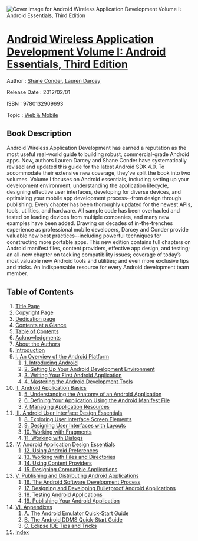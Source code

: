 ![Cover image for Android Wireless Application Development Volume I: Android Essentials, Third Edition](https://imgdetail.ebookreading.net/cover/cover/web_mobile/EB9780132909693.jpg)

[Android Wireless Application Development Volume I: Android Essentials, Third Edition](https://ebookreading.net/view/book/Android+Wireless+Application+Development+Volume+I%3A+Android+Essentials%2C+Third+Edition-EB9780132909693_1.html "Android Wireless Application Development Volume I: Android Essentials, Third Edition")
====================================================================================================================

Author : [Shane Conder](https://ebookreading.net/search/author/Shane+Conder),[ Lauren Darcey](https://ebookreading.net/search/author/+Lauren+Darcey)

Release Date : 2012/02/01

ISBN : 9780132909693

Topic : [Web & Mobile](https://ebookreading.net/search/category/web-mobile)

Book Description
-----------------

Android Wireless Application Development has earned a reputation as the most useful real-world guide to building robust, commercial-grade Android apps. Now, authors Lauren Darcey and Shane Conder have systematically revised and updated this guide for the latest Android SDK 4.0. To accommodate their extensive new coverage, they’ve split the book into two volumes. Volume I focuses on Android essentials, including setting up your development environment, understanding the application lifecycle, designing effective user interfaces, developing for diverse devices, and optimizing your mobile app development process--from design through publishing. Every chapter has been thoroughly updated for the newest APIs, tools, utilities, and hardware. All sample code has been overhauled and tested on leading devices from multiple companies, and many new examples have been added. Drawing on decades of in-the-trenches experience as professional mobile developers, Darcey and Conder provide valuable new best practices--including powerful techniques for constructing more portable apps. This new edition contains full chapters on Android manifest files, content providers, effective app design, and testing; an all-new chapter on tackling compatibility issues; coverage of today’s most valuable new Android tools and utilities; and even more exclusive tips and tricks. An indispensable resource for every Android development team member.
              
Table of Contents
-----------------

1. [Title Page](https://ebookreading.net/view/book/Android+Wireless+Application+Development+Volume+I%3A+Android+Essentials%2C+Third+Edition-EB9780132909693_3.html)
1. [Copyright Page](https://ebookreading.net/view/book/Android+Wireless+Application+Development+Volume+I%3A+Android+Essentials%2C+Third+Edition-EB9780132909693_4.html)
1. [Dedication page](https://ebookreading.net/view/book/Android+Wireless+Application+Development+Volume+I%3A+Android+Essentials%2C+Third+Edition-EB9780132909693_5.html)
1. [Contents at a Glance](https://ebookreading.net/view/book/Android+Wireless+Application+Development+Volume+I%3A+Android+Essentials%2C+Third+Edition-EB9780132909693_6.html)
1. [Table of Contents](https://ebookreading.net/view/book/Android+Wireless+Application+Development+Volume+I%3A+Android+Essentials%2C+Third+Edition-EB9780132909693_0.html)
1. [Acknowledgments](https://ebookreading.net/view/book/Android+Wireless+Application+Development+Volume+I%3A+Android+Essentials%2C+Third+Edition-EB9780132909693_7.html)
1. [About the Authors](https://ebookreading.net/view/book/Android+Wireless+Application+Development+Volume+I%3A+Android+Essentials%2C+Third+Edition-EB9780132909693_8.html)
1. [Introduction](https://ebookreading.net/view/book/Android+Wireless+Application+Development+Volume+I%3A+Android+Essentials%2C+Third+Edition-EB9780132909693_10.html)
1. [I. An Overview of the Android Platform](https://ebookreading.net/view/book/Android+Wireless+Application+Development+Volume+I%3A+Android+Essentials%2C+Third+Edition-EB9780132909693_0.html)
    1. [1. Introducing Android](https://ebookreading.net/view/book/Android+Wireless+Application+Development+Volume+I%3A+Android+Essentials%2C+Third+Edition-EB9780132909693_11.html)
    1. [2. Setting Up Your Android Development Environment](https://ebookreading.net/view/book/Android+Wireless+Application+Development+Volume+I%3A+Android+Essentials%2C+Third+Edition-EB9780132909693_12.html)
    1. [3. Writing Your First Android Application](https://ebookreading.net/view/book/Android+Wireless+Application+Development+Volume+I%3A+Android+Essentials%2C+Third+Edition-EB9780132909693_13.html)
    1. [4. Mastering the Android Development Tools](https://ebookreading.net/view/book/Android+Wireless+Application+Development+Volume+I%3A+Android+Essentials%2C+Third+Edition-EB9780132909693_14.html)
1. [II. Android Application Basics](https://ebookreading.net/view/book/Android+Wireless+Application+Development+Volume+I%3A+Android+Essentials%2C+Third+Edition-EB9780132909693_15.html)
    1. [5. Understanding the Anatomy of an Android Application](https://ebookreading.net/view/book/Android+Wireless+Application+Development+Volume+I%3A+Android+Essentials%2C+Third+Edition-EB9780132909693_16.html)
    1. [6. Defining Your Application Using the Android Manifest File](https://ebookreading.net/view/book/Android+Wireless+Application+Development+Volume+I%3A+Android+Essentials%2C+Third+Edition-EB9780132909693_17.html)
    1. [7. Managing Application Resources](https://ebookreading.net/view/book/Android+Wireless+Application+Development+Volume+I%3A+Android+Essentials%2C+Third+Edition-EB9780132909693_18.html)
1. [III. Android User Interface Design Essentials](https://ebookreading.net/view/book/Android+Wireless+Application+Development+Volume+I%3A+Android+Essentials%2C+Third+Edition-EB9780132909693_19.html)
    1. [8. Exploring User Interface Screen Elements](https://ebookreading.net/view/book/Android+Wireless+Application+Development+Volume+I%3A+Android+Essentials%2C+Third+Edition-EB9780132909693_20.html)
    1. [9. Designing User Interfaces with Layouts](https://ebookreading.net/view/book/Android+Wireless+Application+Development+Volume+I%3A+Android+Essentials%2C+Third+Edition-EB9780132909693_21.html)
    1. [10. Working with Fragments](https://ebookreading.net/view/book/Android+Wireless+Application+Development+Volume+I%3A+Android+Essentials%2C+Third+Edition-EB9780132909693_22.html)
    1. [11. Working with Dialogs](https://ebookreading.net/view/book/Android+Wireless+Application+Development+Volume+I%3A+Android+Essentials%2C+Third+Edition-EB9780132909693_23.html)
1. [IV. Android Application Design Essentials](https://ebookreading.net/view/book/Android+Wireless+Application+Development+Volume+I%3A+Android+Essentials%2C+Third+Edition-EB9780132909693_24.html)
    1. [12. Using Android Preferences](https://ebookreading.net/view/book/Android+Wireless+Application+Development+Volume+I%3A+Android+Essentials%2C+Third+Edition-EB9780132909693_25.html)
    1. [13. Working with Files and Directories](https://ebookreading.net/view/book/Android+Wireless+Application+Development+Volume+I%3A+Android+Essentials%2C+Third+Edition-EB9780132909693_26.html)
    1. [14. Using Content Providers](https://ebookreading.net/view/book/Android+Wireless+Application+Development+Volume+I%3A+Android+Essentials%2C+Third+Edition-EB9780132909693_28.html)
    1. [15. Designing Compatible Applications](https://ebookreading.net/view/book/Android+Wireless+Application+Development+Volume+I%3A+Android+Essentials%2C+Third+Edition-EB9780132909693_29.html)
1. [V. Publishing and Distributing Android Applications](https://ebookreading.net/view/book/Android+Wireless+Application+Development+Volume+I%3A+Android+Essentials%2C+Third+Edition-EB9780132909693_30.html)
    1. [16. The Android Software Development Process](https://ebookreading.net/view/book/Android+Wireless+Application+Development+Volume+I%3A+Android+Essentials%2C+Third+Edition-EB9780132909693_31.html)
    1. [17. Designing and Developing Bulletproof Android Applications](https://ebookreading.net/view/book/Android+Wireless+Application+Development+Volume+I%3A+Android+Essentials%2C+Third+Edition-EB9780132909693_32.html)
    1. [18. Testing Android Applications](https://ebookreading.net/view/book/Android+Wireless+Application+Development+Volume+I%3A+Android+Essentials%2C+Third+Edition-EB9780132909693_0.html)
    1. [19. Publishing Your Android Application](https://ebookreading.net/view/book/Android+Wireless+Application+Development+Volume+I%3A+Android+Essentials%2C+Third+Edition-EB9780132909693_33.html)
1. [VI. Appendixes](https://ebookreading.net/view/book/Android+Wireless+Application+Development+Volume+I%3A+Android+Essentials%2C+Third+Edition-EB9780132909693_0.html)
    1. [A. The Android Emulator Quick-Start Guide](https://ebookreading.net/view/book/Android+Wireless+Application+Development+Volume+I%3A+Android+Essentials%2C+Third+Edition-EB9780132909693_0.html)
    1. [B. The Android DDMS Quick-Start Guide](https://ebookreading.net/view/book/Android+Wireless+Application+Development+Volume+I%3A+Android+Essentials%2C+Third+Edition-EB9780132909693_0.html)
    1. [C. Eclipse IDE Tips and Tricks](https://ebookreading.net/view/book/Android+Wireless+Application+Development+Volume+I%3A+Android+Essentials%2C+Third+Edition-EB9780132909693_0.html)
1. [Index](https://ebookreading.net/view/book/Android+Wireless+Application+Development+Volume+I%3A+Android+Essentials%2C+Third+Edition-EB9780132909693_0.html)
